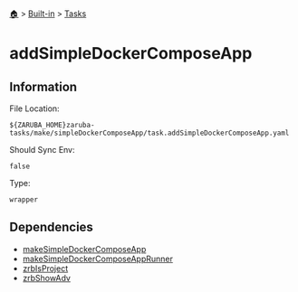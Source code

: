 <!--startTocHeader-->
[🏠](../../README.md) > [Built-in](../README.md) > [Tasks](README.md)
# addSimpleDockerComposeApp
<!--endTocHeader-->


## Information

File Location:

    ${ZARUBA_HOME}zaruba-tasks/make/simpleDockerComposeApp/task.addSimpleDockerComposeApp.yaml

Should Sync Env:

    false

Type:

    wrapper


## Dependencies

- [makeSimpleDockerComposeApp](make-simple-docker-compose-app.md)
- [makeSimpleDockerComposeAppRunner](make-simple-docker-compose-app-runner.md)
- [zrbIsProject](zrb-is-project.md)
- [zrbShowAdv](zrb-show-adv.md)



<!--startTocSubtopic-->
<!--endTocSubtopic-->